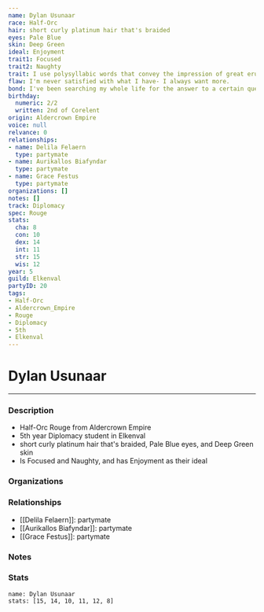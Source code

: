 ```yaml
---
name: Dylan Usunaar
race: Half-Orc
hair: short curly platinum hair that's braided
eyes: Pale Blue
skin: Deep Green
ideal: Enjoyment
trait1: Focused
trait2: Naughty
trait: I use polysyllabic words that convey the impression of great erudition.
flaw: I'm never satisfied with what I have- I always want more.
bond: I've been searching my whole life for the answer to a certain question.
birthday:
  numeric: 2/2
  written: 2nd of Corelent
origin: Aldercrown Empire
voice: null
relvance: 0
relationships:
- name: Delila Felaern
  type: partymate
- name: Aurikallos Biafyndar
  type: partymate
- name: Grace Festus
  type: partymate
organizations: []
notes: []
track: Diplomacy
spec: Rouge
stats:
  cha: 8
  con: 10
  dex: 14
  int: 11
  str: 15
  wis: 12
year: 5
guild: Elkenval
partyID: 20
tags:
- Half-Orc
- Aldercrown_Empire
- Rouge
- Diplomacy
- 5th
- Elkenval
---
```

# Dylan Usunaar
---
### Description
- Half-Orc Rouge from Aldercrown Empire
- 5th year Diplomacy student in Elkenval
- short curly platinum hair that's braided, Pale Blue eyes, and Deep Green skin
- Is Focused and Naughty, and has Enjoyment as their ideal

### Organizations

### Relationships
- [[Delila Felaern]]: partymate
- [[Aurikallos Biafyndar]]: partymate
- [[Grace Festus]]: partymate

### Notes

### Stats
```statblock
name: Dylan Usunaar
stats: [15, 14, 10, 11, 12, 8]
```
